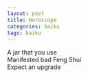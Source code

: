 ```yaml
---
layout: post
title: Horoscope
categories: haiku
tags: haiku
---
```

A jar that you use   
Manifested bad Feng Shui  
Expect an upgrade 